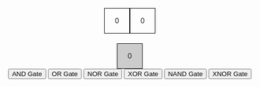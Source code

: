 <!DOCTYPE html>
<html lang="en">
<head>
  <meta charset="UTF-8">
  <meta name="viewport" content="width=device-width, initial-scale=1.0">
  <style>
    body {
      display: flex;
      flex-direction: column;
      align-items: center;
      justify-content: center;
      height: 100vh;
      margin: 0;
    }
    .container {
      display: flex;
      justify-content: space-between;
      margin-bottom: 20px;
    }
    .box {
      width: 50px;
      height: 50px;
      border: 1px solid #000;
      display: flex;
      align-items: center;
      justify-content: center;
      cursor: pointer;
    }
    #output {
      width: 50px;
      height: 50px;
      border: 1px solid #000;
      display: flex;
      align-items: center;
      justify-content: center;
      background-color: #ccc;
    }
  </style>
  <title>Logic Gates Demo</title>
</head>
<body>

<div class="container">
  <div id="input1" class="box" onclick="toggleBox('input1')">0</div>
  <div id="input2" class="box" onclick="toggleBox('input2')">0</div>
</div>

<div id="output" onclick="calculateOutput()">0</div>

<script>
  let inputs = {
    input1: 0,
    input2: 0
  };

  function toggleBox(input) {
    inputs[input] = 1 - inputs[input];
    document.getElementById(input).innerText = inputs[input];
    calculateOutput();
  }

  function calculateOutput() {
    const result = logicGate(inputs.input1, inputs.input2);
    document.getElementById("output").innerText = result;
  }

  function logicGate(input1, input2, gateType) {
    function logicGate(input1, input2, gateType) {
  switch (gateType) {
    case 'AND':
      return input1 && input2;
    case 'OR':
      return input1 || input2;
    case 'NOR':
      return !(input1 || input2);
    case 'XOR':
      return (input1 || input2) && !(input1 && input2);
    case 'NAND':
      return !(input1 && input2);
    case 'XNOR':
      return !(input1 || input2) || (input1 && input2);
    default:
      return 0;
  }
}

  }
</script>

<script>
  function changeGate(gateType) {
    // Update the logic gate type
    document.getElementById("gateType").innerText = gateType;
    // Reset inputs and output
    inputs = { input1: 0, input2: 0 };
    document.getElementById("input1").innerText = '0';
    document.getElementById("input2").innerText = '0';
    document.getElementById("output").innerText = '0';
  }
</script>

<div>
  <button onclick="changeGate('AND')">AND Gate</button>
  <button onclick="changeGate('OR')">OR Gate</button>
  <button onclick="changeGate('NOR')">NOR Gate</button>
  <button onclick="changeGate('XOR')">XOR Gate</button>
  <button onclick="changeGate('NAND')">NAND Gate</button>
  <button onclick="changeGate('XNOR')">XNOR Gate</button>
</div>

</body>
</html>
